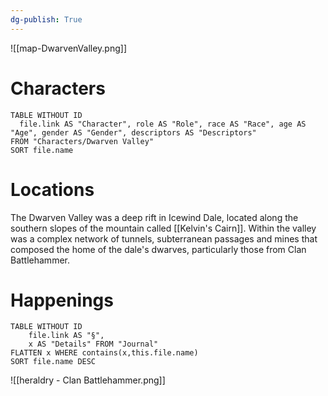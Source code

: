 ```yaml
---
dg-publish: True
---
```

![[map-DwarvenValley.png]]
# Characters
```dataview 
TABLE WITHOUT ID
  file.link AS "Character", role AS "Role", race AS "Race", age AS "Age", gender AS "Gender", descriptors AS "Descriptors"
FROM "Characters/Dwarven Valley"
SORT file.name
```

# Locations 
The Dwarven Valley was a deep rift in Icewind Dale, located along the southern slopes of the mountain called [[Kelvin's Cairn]]. Within the valley was a complex network of tunnels, subterranean passages and mines that composed the home of the dale's dwarves, particularly those from Clan Battlehammer.

# Happenings
```dataview
TABLE WITHOUT ID
	file.link AS "§", 
	x AS "Details" FROM "Journal"
FLATTEN x WHERE contains(x,this.file.name) 
SORT file.name DESC
```
![[heraldry - Clan Battlehammer.png]]